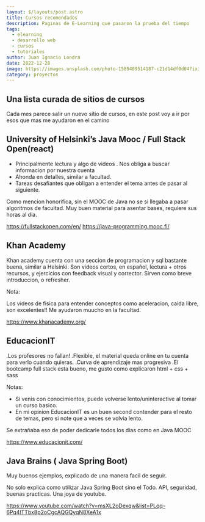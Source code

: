 ```yaml
---
layout: $/layouts/post.astro
title: Cursos recomendados
description: Paginas de E-Learning que pasaron la prueba del tiempo
tags:
  - elearning
  - desarrollo web 
  - cursos
  - tutoriales
author: Juan Ignacio Londra 
date: 2022-12-28 
image: https://images.unsplash.com/photo-1589409514187-c21d14df0d04?ixid=MnwxMjA3fDB8MHxwaG90by1wYWdlfHx8fGVufDB8fHx8&ixlib=rb-1.2.1&auto=format&fit=crop&w=1650&q=80
category: proyectos
---
```




## Una lista curada de sitios de cursos 

Cada mes parece salir un nuevo sitio de cursos, en este post voy a ir por esos que mas me ayudaron en el camino

  
## University of Helsinki’s Java Mooc / Full Stack Open(react)
 - Principalmente lectura y algo de videos . Nos obliga a buscar informacion por nuestra cuenta
 - Ahonda  en detalles, similar a facultad.  
 - Tareas desafiantes que  obligan a entender el tema antes de pasar al siguiente.
 
Como mencion honorifica, sin el MOOC de Java no se si llegaba a pasar algoritmos de facultad.
Muy buen material para asentar bases, requiere sus horas al dia.

https://fullstackopen.com/en/
https://java-programming.mooc.fi/

## Khan Academy 
Khan academy cuenta con una seccion de programacion y sql bastante buena, similar a Helsinki.
Son videos cortos, en español, lectura + otros recursos, y ejercicios con feedback visual y corrector.
Sirven como breve introduccion, o refresher.

Nota:

Los videos de fisica para entender conceptos como aceleracion, caida libre, son excelentes!! 
Me ayudaron muucho en la facultad.

https://www.khanacademy.org/ 

## EducacionIT
.Los profesores no fallan!
.Flexible, el material queda online en tu cuenta para verlo cuando quieras.
.Curva de aprendizaje mas progresiva 
.El bootcamp full stack esta bueno, me gusto como explicaron html + css + sass 

Notas: 

 - Si venis con conocimientos, puede volverse lento/uninteractive al tomar un curso basico.  
 - En mi opinion EducacionIT es un buen second contender para el resto de temas, pero si note que a veces se volvia lento.

Se extrañaba eso de poder dedicarle todos los dias como en Java MOOC  
 
https://www.educacionit.com/

 
##  Java Brains ( Java Spring Boot)
Muy buenos ejemplos, explicado de una manera facil de seguir. 

No solo explica como utilizar Java Spring Boot sino el Todo. API, seguridad, buenas practicas. 
Una joya de youtube.

https://www.youtube.com/watch?v=msXL2oDexqw&list=PLqq-6Pq4lTTbx8p2oCgcAQGQyqN8XeA1x